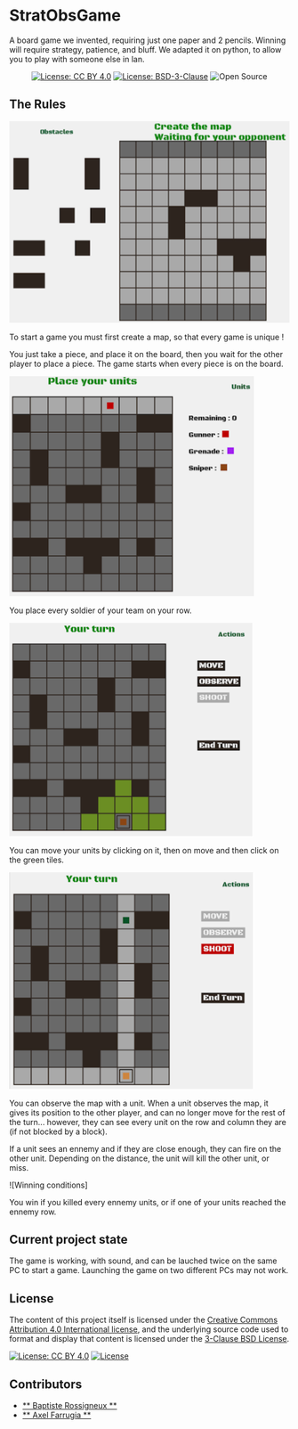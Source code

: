 # StratObsGame

A board game we invented, requiring just one paper and 2 pencils. Winning will require strategy, patience, and bluff.
We adapted it on python, to allow you to play with someone else in lan.

<p align="center">
    <a href="http://creativecommons.org/licenses/by/4.0/"><img src="https://img.shields.io/badge/License-CC%20BY%204.0-lightgrey.svg" alt="License: CC BY 4.0"/></a>
    <a href="https://opensource.org/licenses/BSD-3-Clause"><img src="https://img.shields.io/badge/License-BSD%203--Clause-blue.svg" alt="License: BSD-3-Clause"/></a>
    <img src="https://img.shields.io/badge/Open%20Source-%20%E2%99%A5%20-brightgreen" alt="Open Source"/>
</p>

## The Rules

![Map creation](media/imageMap.PNG "Rules overview : map creation")

To start a game you must first create a map, so that every game is unique !

You just take a piece, and place it on the board, then you wait for the other player to place a piece. The game starts when every piece is on the board.


![Placing units](media/placeUnits.PNG "Rules overview: soldiers placement")

You place every soldier of your team on your row.

![Moving units](media/move.PNG "Rules overview: moving units")

You can move your units by clicking on it, then on move and then click on the green tiles.

![Observing and firing](media/obs.PNG "Rules overview: observing and firing")

You can observe the map with a unit. When a unit observes the map, it gives its position to the other player, and can no longer move for the rest of the turn... however, they can see every unit on the row and column they are (if not blocked by a block). 

If a unit sees an ennemy and if they are close enough, they can fire on the other unit. Depending on the distance, the unit will kill the other unit, or miss.

![Winning conditions]

You win if you killed every ennemy units, or if one of your units reached the ennemy row.

## Current project state

The game is working, with sound, and can be lauched twice on the same PC to start a game. Launching the game on two different PCs may not work.

## License

The content of this project itself is licensed under the [Creative Commons Attribution 4.0 International license](https://creativecommons.org/licenses/by/4.0/), and the underlying source code used to format 
and display that content is licensed under the [3-Clause BSD License](https://opensource.org/licenses/BSD-3-Clause).

<a href="http://creativecommons.org/licenses/by/4.0/"><img src="https://img.shields.io/badge/License-CC%20BY%204.0-lightgrey.svg" alt="License: CC BY 4.0"/></a>
[![License](https://img.shields.io/badge/License-BSD%203--Clause-blue.svg)](https://opensource.org/licenses/BSD-3-Clause)

## Contributors

* [** Baptiste Rossigneux **](https://github.com/AxelFarr)
* [** Axel Farrugia **](https://github.com/BabaVegato)
